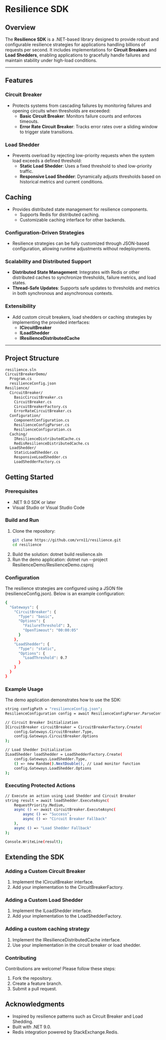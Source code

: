 # Resilience SDK

## Overview
The **Resilience SDK** is a .NET-based library designed to provide robust and configurable resilience strategies for applications handling billions of requests per second. It includes implementations for **Circuit Breakers** and **Load Shedders**, enabling applications to gracefully handle failures and maintain stability under high-load conditions.

---

## Features

### Circuit Breaker
- Protects systems from cascading failures by monitoring failures and opening circuits when thresholds are exceeded:
  - **Basic Circuit Breaker**: Monitors failure counts and enforces timeouts.
  - **Error Rate Circuit Breaker**: Tracks error rates over a sliding window to trigger state transitions.

### Load Shedder
- Prevents overload by rejecting low-priority requests when the system load exceeds a defined threshold:
  - **Static Load Shedder**: Uses a fixed threshold to shed low-priority traffic.
  - **Responsive Load Shedder**: Dynamically adjusts thresholds based on historical metrics and current conditions.

## Caching
- Provides distributed state management for resilience components.
  - Supports Redis for distributed caching.
  - Customizable caching interface for other backends.

### Configuration-Driven Strategies
- Resilience strategies can be fully customized through JSON-based configuration, allowing runtime adjustments without redeployments.

### Scalability and Distributed Support
- **Distributed State Management**: Integrates with Redis or other distributed caches to synchronize thresholds, failure metrics, and load states.
- **Thread-Safe Updates**: Supports safe updates to thresholds and metrics in both synchronous and asynchronous contexts.

### Extensibility
- Add custom circuit breakers, load shedders or caching strategies by implementing the provided interfaces:
  - **ICircuitBreaker**
  - **ILoadShedder**
  - **IResilienceDistributedCache**

---

## Project Structure
```bash
resilience.sln 
CircuitBreakerDemo/
  Program.cs 
  resilienceConfig.json 
Resilience/ 
  CircuitBreaker/ 
    BasicCircuitBreaker.cs 
    CircuitBreaker.cs 
    CircuitBreakerFactory.cs 
    ErrorRateCircuitBreaker.cs 
  Configuration/ 
    ComponentConfiguration.cs 
    ResilienceConfigParser.cs 
    ResilienceConfiguration.cs 
  Caching/
    IResilienceDistributedCache.cs
    RedisResilienceDistributedCache.cs
  LoadShedder/ 
    StaticLoadShedder.cs 
    ResponsiveLoadShedder.cs 
    LoadShedderFactory.cs
```

## Getting Started

### Prerequisites

- .NET 9.0 SDK or later
- Visual Studio or Visual Studio Code

### Build and Run

1. Clone the repository:
   ```bash
   git clone https://github.com/vrn11/resilience.git
   cd resilience
2. Build the solution:
dotnet build resilience.sln
3. Run the demo application:
dotnet run --project ResilienceDemo/ResilienceDemo.csproj

### Configuration
The resilience strategies are configured using a JSON file (resilienceConfig.json). Below is an example configuration:
```bash
{
  "Gateways": {
    "CircuitBreaker": {
      "Type": "basic",
      "Options": {
        "FailureThreshold": 3,
        "OpenTimeout": "00:00:05"
      }
    },
    "LoadShedder": {
      "Type": "static",
      "Options": {
        "LoadThreshold": 0.7
      }
    }
  }
}
```

### Example Usage
The demo application demonstrates how to use the SDK:
```bash
string configPath = "resilienceConfig.json";
ResilienceConfiguration config = await ResilienceConfigParser.ParseConfigurationAsync(configPath);

// Circuit Breaker Initialization
ICircuitBreaker circuitBreaker = CircuitBreakerFactory.Create(
    config.Gateways.CircuitBreaker.Type,
    config.Gateways.CircuitBreaker.Options
);

// Load Shedder Initialization
ILoadShedder loadShedder = LoadShedderFactory.Create(
    config.Gateways.LoadShedder.Type,
    () => new Random().NextDouble(), // Load monitor function
    config.Gateways.LoadShedder.Options
);
```

### Executing Protected Actions
```bash
// Execute an action using Load Shedder and Circuit Breaker
string result = await loadShedder.ExecuteAsync(
    RequestPriority.Medium,
    async () => await circuitBreaker.ExecuteAsync(
        async () => "Success",
        async () => "Circuit Breaker Fallback"
    ),
    async () => "Load Shedder Fallback"
);

Console.WriteLine(result);
```

## Extending the SDK
### Adding a Custom Circuit Breaker
1. Implement the ICircuitBreaker interface.
2. Add your implementation to the CircuitBreakerFactory.

### Adding a Custom Load Shedder
1. Implement the ILoadShedder interface.
2. Add your implementation to the LoadShedderFactory.

### Adding a custom caching strategy
1. Implement the IResilienceDistributedCache interface.
2. Use your implementation in the circuit breaker or load shedder.

### Contributing
Contributions are welcome! Please follow these steps:

1. Fork the repository.
2. Create a feature branch.
3. Submit a pull request.

## Acknowledgments
- Inspired by resilience patterns such as Circuit Breaker and Load Shedding.
- Built with .NET 9.0.
- Redis integration powered by StackExchange.Redis.
